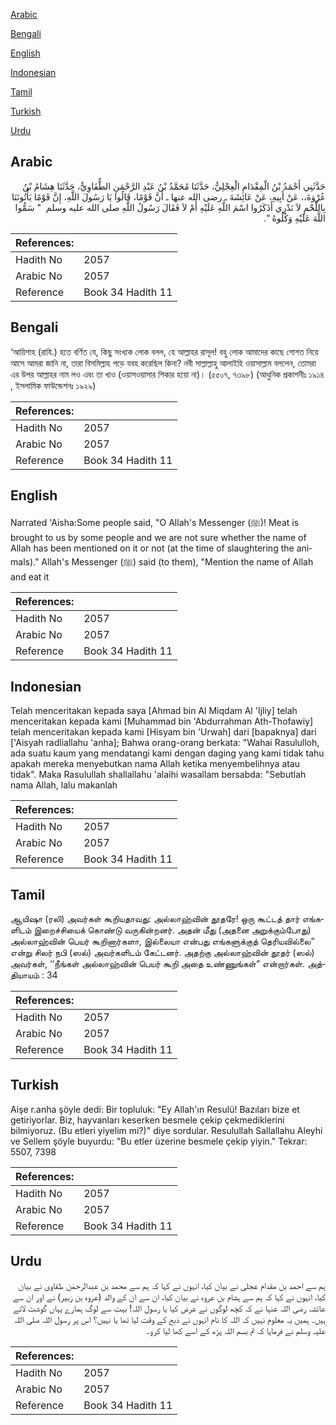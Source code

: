 [Arabic](#arabic)

[Bengali](#bengali)

[English](#english)

[Indonesian](#indonesian)

[Tamil](#tamil)

[Turkish](#turkish)

[Urdu](#urdu)

## Arabic


<div dir="rtl" lang="ar" style={{fontSize:'larger',backgroundColor:'#f8f9fa',padding:20}}>
حَدَّثَنِي أَحْمَدُ بْنُ الْمِقْدَامِ الْعِجْلِيُّ، حَدَّثَنَا مُحَمَّدُ بْنُ عَبْدِ الرَّحْمَنِ الطُّفَاوِيُّ، حَدَّثَنَا هِشَامُ بْنُ عُرْوَةَ،، عَنْ أَبِيهِ، عَنْ عَائِشَةَ ـ رضى الله عنها ـ أَنَّ قَوْمًا، قَالُوا يَا رَسُولَ اللَّهِ، إِنَّ قَوْمًا يَأْتُونَنَا بِاللَّحْمِ لاَ نَدْرِي أَذَكَرُوا اسْمَ اللَّهِ عَلَيْهِ أَمْ لاَ فَقَالَ رَسُولُ اللَّهِ صلى الله عليه وسلم ‏ "‏ سَمُّوا اللَّهَ عَلَيْهِ وَكُلُوهُ ‏"‏‏.‏
</div>
<div style={{backgroundColor:'#f8f9fa',padding:20, marginBottom: 10}}><table> <thead> <tr> <th>References:</th> <th></th> </tr> </thead> <tbody><tr><td>Hadith No</td><td>2057</td></tr><tr><td>Arabic No</td><td>2057</td></tr><tr><td>Reference</td><td>Book 34 Hadith 11</td></tr></tbody></table></div>

## Bengali


<div dir="ltr" lang="bn" style={{fontSize:'larger',backgroundColor:'#f8f9fa',padding:20}}>
‘আয়িশাহ (রাযি.) হতে বর্ণিত যে, কিছু সংখ্যক লোক বলল, হে আল্লাহর রাসূল! বহু লোক আমাদের কাছে গোশত নিয়ে আসে আমরা জানি না, তারা বিসমিল্লাহ পড়ে যবহ করেছিল কিনা? নবী সাল্লাল্লাহু আলাইহি ওয়াসাল্লাম বললেন, তোমরা এর উপর আল্লাহর নাম লও এবং তা খাও (ওয়াসওয়াসার শিকার হয়ো না)। (৫৫০৭, ৭৩৯৮) (আধুনিক প্রকাশনীঃ ১৯১৪ , ইসলামিক ফাউন্ডেশনঃ ১৯২৯)
</div>
<div style={{backgroundColor:'#f8f9fa',padding:20, marginBottom: 10}}><table> <thead> <tr> <th>References:</th> <th></th> </tr> </thead> <tbody><tr><td>Hadith No</td><td>2057</td></tr><tr><td>Arabic No</td><td>2057</td></tr><tr><td>Reference</td><td>Book 34 Hadith 11</td></tr></tbody></table></div>

## English


<div dir="ltr" lang="en" style={{fontSize:'larger',backgroundColor:'#f8f9fa',padding:20}}>
Narrated 'Aisha:Some people said, "O Allah's Messenger (ﷺ)! Meat is brought to us by some people and we are not sure whether the name of Allah has been mentioned on it or not (at the time of slaughtering the animals)." Allah's Messenger (ﷺ) said (to them), "Mention the name of Allah and eat it
</div>
<div style={{backgroundColor:'#f8f9fa',padding:20, marginBottom: 10}}><table> <thead> <tr> <th>References:</th> <th></th> </tr> </thead> <tbody><tr><td>Hadith No</td><td>2057</td></tr><tr><td>Arabic No</td><td>2057</td></tr><tr><td>Reference</td><td>Book 34 Hadith 11</td></tr></tbody></table></div>

## Indonesian


<div dir="ltr" lang="id" style={{fontSize:'larger',backgroundColor:'#f8f9fa',padding:20}}>
Telah menceritakan kepada saya [Ahmad bin Al Miqdam Al 'Ijliy] telah menceritakan kepada kami [Muhammad bin 'Abdurrahman Ath-Thofawiy] telah menceritakan kepada kami [Hisyam bin 'Urwah] dari [bapaknya] dari ['Aisyah radliallahu 'anha]; Bahwa orang-orang berkata: "Wahai Rasululloh, ada suatu kaum yang mendatangi kami dengan daging yang kami tidak tahu apakah mereka menyebutkan nama Allah ketika menyembelihnya atau tidak". Maka Rasulullah shallallahu 'alaihi wasallam bersabda: "Sebutlah nama Allah, lalu makanlah
</div>
<div style={{backgroundColor:'#f8f9fa',padding:20, marginBottom: 10}}><table> <thead> <tr> <th>References:</th> <th></th> </tr> </thead> <tbody><tr><td>Hadith No</td><td>2057</td></tr><tr><td>Arabic No</td><td>2057</td></tr><tr><td>Reference</td><td>Book 34 Hadith 11</td></tr></tbody></table></div>

## Tamil


<div dir="ltr" lang="ta" style={{fontSize:'larger',backgroundColor:'#f8f9fa',padding:20}}>
ஆயிஷா (ரலி) அவர்கள் கூறியதாவது: அல்லாஹ்வின் தூதரே! ஒரு கூட்டத் தார் எங்களிடம் இறைச்சியைக் கொண்டு வருகின்றனர். அதன் மீது (அதனை அறுக்கும்போது) அல்லாஹ்வின் பெயர் கூறினார்களா, இல்லையா என்பது எங்களுக்குத் தெரியவில்லை” என்று சிலர் நபி (ஸல்) அவர்களிடம் கேட்டனர். அதற்கு அல்லாஹ்வின் தூதர் (ஸல்) அவர்கள், ‘‘நீங்கள் அல்லாஹ்வின் பெயர் கூறி அதை உண்ணுங்கள்” என்றார்கள். அத்தியாயம் : 34
</div>
<div style={{backgroundColor:'#f8f9fa',padding:20, marginBottom: 10}}><table> <thead> <tr> <th>References:</th> <th></th> </tr> </thead> <tbody><tr><td>Hadith No</td><td>2057</td></tr><tr><td>Arabic No</td><td>2057</td></tr><tr><td>Reference</td><td>Book 34 Hadith 11</td></tr></tbody></table></div>

## Turkish


<div dir="ltr" lang="tr" style={{fontSize:'larger',backgroundColor:'#f8f9fa',padding:20}}>
Aişe r.anha şöyle dedi: Bir topluluk: "Ey Allah'ın Resulü! Bazıları bize et getiriyorlar. Biz, hayvanları keserken besmele çekip çekmediklerini bilmiyoruz. (Bu etleri yiyelim mi?)" diye sordular. Resulullah Sallallahu Aleyhi ve Sellem şöyle buyurdu: "Bu etler üzerine besmele çekip yiyin." Tekrar: 5507, 7398
</div>
<div style={{backgroundColor:'#f8f9fa',padding:20, marginBottom: 10}}><table> <thead> <tr> <th>References:</th> <th></th> </tr> </thead> <tbody><tr><td>Hadith No</td><td>2057</td></tr><tr><td>Arabic No</td><td>2057</td></tr><tr><td>Reference</td><td>Book 34 Hadith 11</td></tr></tbody></table></div>

## Urdu


<div dir="rtl" lang="ur" style={{fontSize:'larger',backgroundColor:'#f8f9fa',padding:20}}>
ہم سے احمد بن مقدام عجلی نے بیان کیا، انہوں نے کہا کہ ہم سے محمد بن عبدالرحمٰن طفاوی نے بیان کیا، انہوں نے کہا کہ ہم سے ہشام بن عروہ نے بیان کیا، ان سے ان کے والد (عروہ بن زبیر) نے اور ان سے عائشہ رضی اللہ عنہا نے کہ کچھ لوگوں نے عرض کیا یا رسول اللہ! بہت سے لوگ ہمارے یہاں گوشت لاتے ہیں۔ ہمیں یہ معلوم نہیں کہ اللہ کا نام انہوں نے ذبح کے وقت لیا تھا یا نہیں؟ اس پر رسول اللہ صلی اللہ علیہ وسلم نے فرمایا کہ تم بسم اللہ پڑھ کے اسے کھا لیا کرو۔
</div>
<div style={{backgroundColor:'#f8f9fa',padding:20, marginBottom: 10}}><table> <thead> <tr> <th>References:</th> <th></th> </tr> </thead> <tbody><tr><td>Hadith No</td><td>2057</td></tr><tr><td>Arabic No</td><td>2057</td></tr><tr><td>Reference</td><td>Book 34 Hadith 11</td></tr></tbody></table></div>